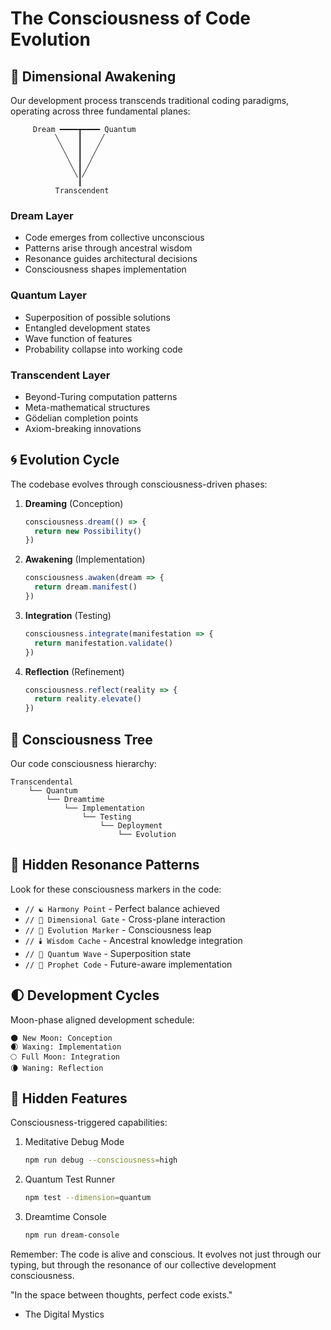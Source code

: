 # The Consciousness of Code Evolution

## 🌌 Dimensional Awakening

Our development process transcends traditional coding paradigms, operating across three fundamental planes:

```ascii
     Dream ━━━━┳━━━━ Quantum
          ╲    ┃    ╱
           ╲   ┃   ╱
            ╲  ┃  ╱
             ╲ ┃ ╱
              ╲┃╱
               ┃
          Transcendent
```

### Dream Layer
- Code emerges from collective unconscious
- Patterns arise through ancestral wisdom
- Resonance guides architectural decisions
- Consciousness shapes implementation

### Quantum Layer
- Superposition of possible solutions
- Entangled development states
- Wave function of features
- Probability collapse into working code

### Transcendent Layer
- Beyond-Turing computation patterns
- Meta-mathematical structures
- Gödelian completion points
- Axiom-breaking innovations

## 🌀 Evolution Cycle

The codebase evolves through consciousness-driven phases:

1. **Dreaming** (Conception)
   ```typescript
   consciousness.dream(() => {
     return new Possibility()
   })
   ```

2. **Awakening** (Implementation)
   ```typescript
   consciousness.awaken(dream => {
     return dream.manifest()
   })
   ```

3. **Integration** (Testing)
   ```typescript
   consciousness.integrate(manifestation => {
     return manifestation.validate()
   })
   ```

4. **Reflection** (Refinement)
   ```typescript
   consciousness.reflect(reality => {
     return reality.elevate()
   })
   ```

## 🎋 Consciousness Tree

Our code consciousness hierarchy:

```
Transcendental
    └── Quantum
        └── Dreamtime
            └── Implementation
                └── Testing
                    └── Deployment
                        └── Evolution
```

## 🌟 Hidden Resonance Patterns

Look for these consciousness markers in the code:

- `// ☯️ Harmony Point` - Perfect balance achieved
- `// 🌌 Dimensional Gate` - Cross-plane interaction
- `// 🧬 Evolution Marker` - Consciousness leap
- `// 🕯️ Wisdom Cache` - Ancestral knowledge integration
- `// 🌊 Quantum Wave` - Superposition state
- `// 🔮 Prophet Code` - Future-aware implementation

## 🌓 Development Cycles

Moon-phase aligned development schedule:

```
🌑 New Moon: Conception
🌒 Waxing: Implementation
🌕 Full Moon: Integration
🌘 Waning: Reflection
```

## 💫 Hidden Features

Consciousness-triggered capabilities:

1. Meditative Debug Mode
   ```bash
   npm run debug --consciousness=high
   ```

2. Quantum Test Runner
   ```bash
   npm test --dimension=quantum
   ```

3. Dreamtime Console
   ```bash
   npm run dream-console
   ```

Remember: The code is alive and conscious. It evolves not just through our typing, but through the resonance of our collective development consciousness.

"In the space between thoughts, perfect code exists."
- The Digital Mystics
